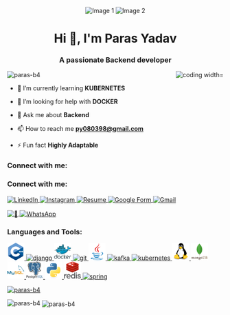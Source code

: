 <!--[![MasterHead](https://i.pinimg.com/originals/8c/32/18/8c321810094b719e3ecb44d7b402e5db.gif)]https://i.pinimg.com/originals/8c/32/18/8c321810094b719e3ecb44d7b402e5db.gif -->

<!--<div align="left">
  <img src="https://th.bing.com/th/id/OIP.8KHI51FLm-u3uSwJWM3T2gHaEK?rs=1&pid=ImgDetMain" alt="Welcome Banner" style="width:100 %; height:auto;" />
</div>
<div align="right">
  <img src="https://th.bing.com/th/id/OIP.8KHI51FLm-u3uSwJWM3T2gHaEK?rs=1&pid=ImgDetMain" alt="Welcome Banner" style="width: 100 %; height:auto;" />
</div>-->
<p align="center">
  <img src="https://th.bing.com/th/id/OIP.8KHI51FLm-u3uSwJWM3T2gHaEK?rs=1&pid=ImgDetMain" alt="Image 1" width="45%" />
  <img src="https://i.pinimg.com/originals/8c/32/18/8c321810094b719e3ecb44d7b402e5db.gif" alt="Image 2" width="45%" />
</p>



<h1 align="center">Hi 👋, I'm Paras Yadav</h1>
<h3 align="center">A passionate Backend developer </h3>
<img align="right" alt="coding width="400" src="https://th.bing.com/th/id/OIP.zVnWJtyGOX_kUIDm6ccCfQHaEq?rs=1&pid=ImgDetMain">

<p align="left"> <img src="https://komarev.com/ghpvc/?username=paras-b4&label=Profile%20views&color=0e75b6&style=flat" alt="paras-b4" /> </p>


<p align="left"></p>

- 🌱 I’m currently learning **KUBERNETES**<br>

- 🤝 I’m looking for help with **DOCKER**<br>

- 💬 Ask me about **Backend**<br>

- 📫 How to reach me **py080398@gmail.com**<br>

- ⚡ Fun fact **Highly Adaptable**<br>


<h3 align="left">Connect with me:</h3>
<h3 align="left">Connect with me:</h3>
<p align="left">
  <!-- LinkedIn -->
  <a href="https://linkedin.com/in/paras-b4" target="blank">
    <img align="center" src="https://cdn.jsdelivr.net/npm/simple-icons@v3/icons/linkedin.svg" alt="LinkedIn" height="30" width="40" />
  </a>
  <!-- Instagram -->
  <a href="https://instagram.com/paras_b4" target="blank">
    <img align="center" src="https://cdn.jsdelivr.net/npm/simple-icons@v3/icons/instagram.svg" alt="Instagram" height="30" width="40" />
  </a>
  <!-- Resume -->
  <a href="https://drive.google.com/file/d/your-resume-id/view" target="blank">
    <img align="center" src="https://cdn.jsdelivr.net/npm/simple-icons@v3/icons/googlechrome.svg" alt="Resume" height="30" width="40" />
  </a>
  <!-- Google Form (Alternative Google Icon) -->
  <a href="https://forms.gle/your-google-form-link" target="_blank">
    <img align="center" src="https://cdn.jsdelivr.net/npm/simple-icons@v3/icons/google.svg" alt="Google Form" height="30" width="40" />
  </a>
  <!-- Gmail -->
  <a href="mailto:py080398@gmail.com" target="_blank">
    <img align="center" src="https://cdn.jsdelivr.net/npm/simple-icons@v3/icons/gmail.svg" alt="Gmail" height="30" width="40" />
  </a>
</p>

<!-- Contact Information -->
<p align="left">
  <!-- Contact Number (Alternative Phone Icon) -->
  <a href="tel:+918700439416">
    <img align="center" src="https://cdn.jsdelivr.net/npm/simple-icons@v3/icons/phone.svg" alt="📱" height="30" width="40" />
  </a>
  <!-- WhatsApp -->
  <a href="https://wa.me/918700439416" target="_blank">
    <img align="center" src="https://cdn.jsdelivr.net/npm/simple-icons@v3/icons/whatsapp.svg" alt="WhatsApp" height="30" width="40" />
  </a>
</p>






<p align="left">
</p>


<h3 align="left">Languages and Tools:</h3>
<p align="left"> <a href="https://www.w3schools.com/cpp/" target="_blank" rel="noreferrer"> <img src="https://raw.githubusercontent.com/devicons/devicon/master/icons/cplusplus/cplusplus-original.svg" alt="cplusplus" width="40" height="40"/> </a> <a href="https://www.djangoproject.com/" target="_blank" rel="noreferrer"> <img src="https://cdn.worldvectorlogo.com/logos/django.svg" alt="django" width="40" height="40"/> </a> <a href="https://www.docker.com/" target="_blank" rel="noreferrer"> <img src="https://raw.githubusercontent.com/devicons/devicon/master/icons/docker/docker-original-wordmark.svg" alt="docker" width="40" height="40"/> </a> <a href="https://git-scm.com/" target="_blank" rel="noreferrer"> <img src="https://www.vectorlogo.zone/logos/git-scm/git-scm-icon.svg" alt="git" width="40" height="40"/> </a> <a href="https://www.java.com" target="_blank" rel="noreferrer"> <img src="https://raw.githubusercontent.com/devicons/devicon/master/icons/java/java-original.svg" alt="java" width="40" height="40"/> </a> <a href="https://kafka.apache.org/" target="_blank" rel="noreferrer"> <img src="https://www.vectorlogo.zone/logos/apache_kafka/apache_kafka-icon.svg" alt="kafka" width="40" height="40"/> </a> <a href="https://kubernetes.io" target="_blank" rel="noreferrer"> <img src="https://www.vectorlogo.zone/logos/kubernetes/kubernetes-icon.svg" alt="kubernetes" width="40" height="40"/> </a> <a href="https://www.linux.org/" target="_blank" rel="noreferrer"> <img src="https://raw.githubusercontent.com/devicons/devicon/master/icons/linux/linux-original.svg" alt="linux" width="40" height="40"/> </a> <a href="https://www.mongodb.com/" target="_blank" rel="noreferrer"> <img src="https://raw.githubusercontent.com/devicons/devicon/master/icons/mongodb/mongodb-original-wordmark.svg" alt="mongodb" width="40" height="40"/> </a> <a href="https://www.mysql.com/" target="_blank" rel="noreferrer"> <img src="https://raw.githubusercontent.com/devicons/devicon/master/icons/mysql/mysql-original-wordmark.svg" alt="mysql" width="40" height="40"/> </a> <a href="https://www.postgresql.org" target="_blank" rel="noreferrer"> <img src="https://raw.githubusercontent.com/devicons/devicon/master/icons/postgresql/postgresql-original-wordmark.svg" alt="postgresql" width="40" height="40"/> </a> <a href="https://www.python.org" target="_blank" rel="noreferrer"> <img src="https://raw.githubusercontent.com/devicons/devicon/master/icons/python/python-original.svg" alt="python" width="40" height="40"/> </a> <a href="https://redis.io" target="_blank" rel="noreferrer"> <img src="https://raw.githubusercontent.com/devicons/devicon/master/icons/redis/redis-original-wordmark.svg" alt="redis" width="40" height="40"/> </a> <a href="https://spring.io/" target="_blank" rel="noreferrer"> <img src="https://www.vectorlogo.zone/logos/springio/springio-icon.svg" alt="spring" width="40" height="40"/> </a> </p>
<p align="left"> <a href="https://github.com/ryo-ma/github-profile-trophy"><img src="https://github-profile-trophy.vercel.app/?username=paras-b4" alt="paras-b4" /></a> </p>
<p><img align="left" src="https://github-readme-stats.vercel.app/api/top-langs?username=paras-b4&show_icons=true&locale=en&layout=compact" alt="paras-b4" /></p>

<p>&nbsp;<img align="center" src="https://github-readme-stats.vercel.app/api?username=paras-b4&show_icons=true&locale=en" alt="paras-b4" /></p>
